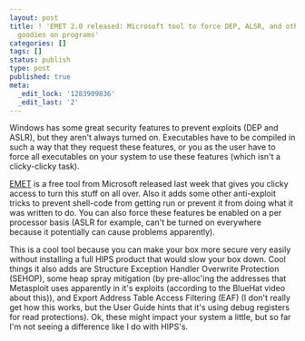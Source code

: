 ```yaml
---
layout: post
title: ! 'EMET 2.0 released: Microsoft tool to force DEP, ALSR, and other security
  goodies on programs'
categories: []
tags: []
status: publish
type: post
published: true
meta:
  _edit_lock: '1283909836'
  _edit_last: '2'
---
```

Windows has some great security features to prevent exploits (DEP and ASLR), but they aren't always turned on.  Executables have to be compiled in such a way that they request these features, or you as the user have to force all executables on your system to use these features (which isn't a clicky-clicky task).  

<a href="http://blogs.technet.com/b/srd/archive/2010/09/02/enhanced-mitigation-experience-toolkit-emet-v2-0-0.aspx">EMET</a> is a free tool from Microsoft released last week that gives you clicky access to turn this stuff on all over.  Also it adds some other anti-exploit tricks to prevent shell-code from getting run or prevent it from doing what it was written to do.  You can also force these features be enabled on a per processor basis (ASLR for example, can't be turned on everywhere because it potentially can cause problems apparently).  

This is a cool tool because you can make your box more secure very easily without installing a full HIPS product that would slow your box down.  Cool things it also adds are Structure Exception Handler Overwrite Protection (SEHOP), some heap spray mitigation (by pre-alloc'ing the addresses that Metasploit uses apparently in it's exploits (according to the BlueHat video about this)), and Export Address Table Access Filtering (EAF) (I don't really get how this works, but the User Guide hints that it's using debug registers for read protections).  Ok, these might impact your system a little, but so far I'm not seeing a difference like I do with HIPS's.
